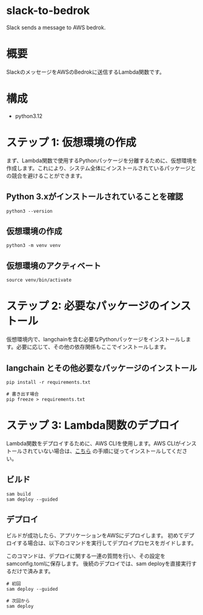 # slack-to-bedrok
Slack sends a message to AWS bedrok.

# 概要

SlackのメッセージをAWSのBedrokに送信するLambda関数です。

# 構成

- python3.12

# ステップ 1: 仮想環境の作成
まず、Lambda関数で使用するPythonパッケージを分離するために、仮想環境を作成します。これにより、システム全体にインストールされているパッケージとの競合を避けることができます。

## Python 3.xがインストールされていることを確認
```
python3 --version
```

## 仮想環境の作成
```
python3 -m venv venv
```

## 仮想環境のアクティベート
```
source venv/bin/activate
```


# ステップ 2: 必要なパッケージのインストール
仮想環境内で、langchainを含む必要なPythonパッケージをインストールします。必要に応じて、その他の依存関係もここでインストールします。

## langchain とその他必要なパッケージのインストール
```
pip install -r requirements.txt

# 書き出す場合
pip freeze > requirements.txt
```

# ステップ 3: Lambda関数のデプロイ

Lambda関数をデプロイするために、AWS CLIを使用します。AWS
CLIがインストールされていない場合は、[こちら](https://docs.aws.amazon.com/ja_jp/cli/latest/userguide/cli-chap-install.html)
の手順に従ってインストールしてください。

## ビルド

```
sam build
sam deploy --guided
```

## デプロイ

ビルドが成功したら、アプリケーションをAWSにデプロイします。
初めてデプロイする場合は、以下のコマンドを実行してデプロイプロセスをガイドします。

このコマンドは、デプロイに関する一連の質問を行い、その設定をsamconfig.tomlに保存します。
後続のデプロイでは、sam deployを直接実行するだけで済みます。

```
# 初回
sam deploy --guided

# 次回から
sam deploy
```
